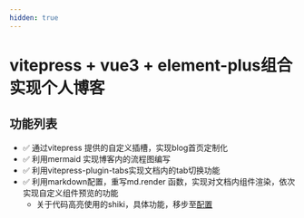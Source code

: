 ```yaml
---
hidden: true
---
```



# vitepress + vue3 + element-plus组合实现个人博客

## 功能列表
- ✅ 通过vitepress 提供的自定义插槽，实现blog首页定制化
- ✅ 利用mermaid 实现博客内的流程图编写
- ✅ 利用vitepress-plugin-tabs实现文档内的tab切换功能
- ✅ 利用markdown配置，重写md.render 函数，实现对文档内组件渲染，依次实现自定义组件预览的功能
    - 关于代码高亮使用的shiki，具体功能，移步至[配置](https://github.com/makai1027/blog/tree/main/docs/.vitepress/plugins)
